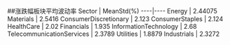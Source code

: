 ##涨跌幅板块平均波动率
Sector | MeanStd(%)
----|----
Energy	| 2.44075
Materials |	2.5416
ConsumerDiscretionary | 2.123
ConsumerStaples	| 2.124
HealthCare | 2.02
Financials | 1.935
InformationTechnology | 2.68
TelecommunicationServices | 2.3789
Utilities | 1.8879
Industrials	| 2.3272